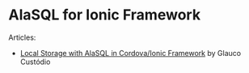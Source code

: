 # AlaSQL for Ionic Framework

Articles:
* [Local Storage with AlaSQL in Cordova/Ionic Framework](http://blog.glaucocustodio.com/2015/03/30/local-storage-with-alasql-in-cordovaionic-framework/) by Glauco Custódio
